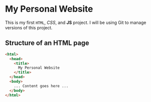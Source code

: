 # My Personal Website

This is my first `HTML`, *CSS*, and **JS** project. I will be using Git to manage versions of this project.

## Structure of an HTML page

```html
<html>
  <head>
    <title>
      My Personal Website
    </title>
  </head>
  <body>
    ... Content goes here ...
  </body>
</html>
```
